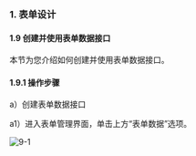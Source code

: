 ### 1. 表单设计

#### 1.9 创建并使用表单数据接口

本节为您介绍如何创建并使用表单数据接口。

#### 1.9.1 操作步骤

a）创建表单数据接口

a1）进入表单管理界面，单击上方“表单数据”选项。

![9-1](https://www.feisuanyz.com/fspage/czzn/tablesj/tablesj_8_1.png)
